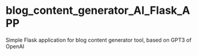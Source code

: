 # blog_content_generator_AI_Flask_APP
Simple Flask application for blog content generator tool, based on GPT3 of OpenAI
